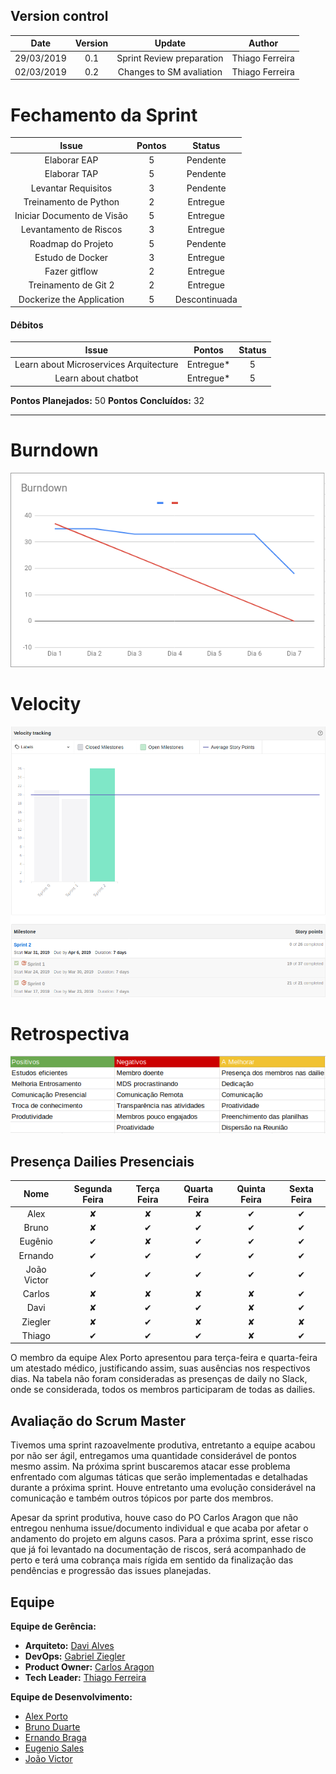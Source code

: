 ## Version control

|Date|Version|Update|Author|
|:--:|:----:|:-------:|:---:|
|29/03/2019|0.1|Sprint Review preparation|Thiago Ferreira|
|02/03/2019|0.2|Changes to SM avaliation|Thiago Ferreira|

# Fechamento da Sprint

|Issue|Pontos|Status|
|:--:|:-------:|:--:|
|Elaborar EAP|5|Pendente|
|Elaborar TAP|5|Pendente|
|Levantar Requisitos|3|Pendente|
|Treinamento de Python|2|Entregue|
|Iniciar Documento de Visão|5|Entregue|
|Levantamento de Riscos|3|Entregue|
|Roadmap do Projeto|5|Pendente|
|Estudo de Docker|3|Entregue|
|Fazer gitflow|2|Entregue|
|Treinamento de Git 2|2|Entregue|
|Dockerize the Application|5|Descontinuada|
#### Débitos
|Issue|Pontos|Status|
|:--:|:-------:|:--:|
|Learn about Microservices Arquitecture|Entregue*|5|
|Learn about chatbot|Entregue*|5|

**Pontos Planejados:** 50
**Pontos Concluídos:** 32
___

# Burndown
![](../img/BurndownSprint1_2.png)
# Velocity
![](../img/velocitySprint1.png)
# Retrospectiva
![](../img/reviewsprint1.png)

## Presença Dailies Presenciais

| Nome    |Segunda Feira      | Terça Feira      | Quarta Feira     | Quinta Feira      | Sexta Feira      |     
|:-----:  |:-----------------:|:----------------:|:----------------:|:-----------------:|:----------------:|
|Alex     |         ✘         |         ✘        |         ✘        |         ✔         |         ✔        |
|Bruno    |         ✘         |         ✔        |         ✔        |         ✔         |         ✔        |
|Eugênio  |         ✔         |         ✘        |         ✔        |         ✔         |         ✔        |
|Ernando  |         ✔         |         ✔        |         ✔        |         ✔         |         ✔        |
|João Victor|         ✔         |         ✔        |         ✔        |         ✔         |         ✔        |
|Carlos   |         ✘         |         ✘        |         ✘        |         ✘         |         ✔        |
|Davi     |         ✘         |         ✔        |         ✔        |         ✘         |         ✔        |
|Ziegler  |         ✘         |         ✔        |         ✘        |         ✘         |         ✘        |
|Thiago   |         ✔         |         ✔        |         ✔        |         ✘         |         ✔        |

O membro da equipe Alex Porto apresentou para terça-feira e quarta-feira um atestado médico, justificando assim, suas ausências nos respectivos dias. Na tabela não foram consideradas as presenças de daily no Slack, onde se considerada, todos os membros participaram de todas as dailies.

## Avaliação do Scrum Master
Tivemos uma sprint razoavelmente produtiva, entretanto a equipe acabou por não ser ágil, entregamos uma quantidade considerável de pontos mesmo assim. Na próxima sprint buscaremos atacar esse problema enfrentado com algumas táticas que serão implementadas e detalhadas durante a próxima sprint. Houve entretanto uma evolução considerável na comunicação e também outros tópicos por parte dos membros.

Apesar da sprint produtiva, houve caso do PO Carlos Aragon que não entregou nenhuma issue/documento individual e que acaba por afetar o andamento do projeto em alguns casos. Para a próxima sprint, esse risco que já foi levantado na documentação de riscos, será acompanhado de perto e terá uma cobrança mais rígida em sentido da finalização das pendências e progressão das issues planejadas.

## Equipe
**Equipe de Gerência:** <br>
* **Arquiteto:** [Davi Alves](https://github.com/davialvb) <br> 
* **DevOps:** [Gabriel Ziegler](https://github.com/gabrielziegler3) <br>
* **Product Owner:** [Carlos Aragon](https://github.com/carlosaragon) <br>
* **Tech Leader:** [Thiago Ferreira](https://github.com/thiagoiferreira)


**Equipe de Desenvolvimento:** <br>
- [Alex Porto](https://github.com/alexportof)<br>
- [Bruno Duarte](https://github.com/Mexazonic)<br>
- [Ernando Braga](https://github.com/ZarathosDeath)<br>
- [Eugenio Sales](https://github.com/Eugeniosales)<br>
- [João Victor](https://github.com/joao15victor08)<br>